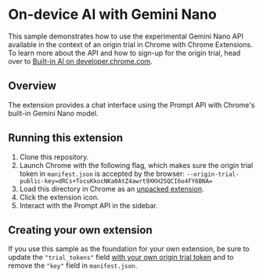 # On-device AI with Gemini Nano

This sample demonstrates how to use the experimental Gemini Nano API available in the context of an origin trial in Chrome with Chrome Extensions. To learn more about the API and how to sign-up for the origin trial, head over to [Built-in AI on developer.chrome.com](https://developer.chrome.com/docs/ai/built-in).

## Overview

The extension provides a chat interface using the Prompt API with Chrome's built-in Gemini Nano model.

## Running this extension

1. Clone this repository.
1. Launch Chrome with the following flag, which makes sure the origin trial token in `manifest.json` is accepted by the browser:
   `--origin-trial-public-key=dRCs+TocuKkocNKa0AtZ4awrt9XKH2SQCI6o4FY6BNA=`
1. Load this directory in Chrome as an [unpacked extension](https://developer.chrome.com/docs/extensions/mv3/getstarted/development-basics/#load-unpacked).
1. Click the extension icon.
1. Interact with the Prompt API in the sidebar.

## Creating your own extension

If you use this sample as the foundation for your own extension, be sure to update the `"trial_tokens"` field [with your own origin trial token](https://developer.chrome.com/docs/web-platform/origin-trials?hl=en#extensions) and to remove the `"key"` field in `manifest.json`.

